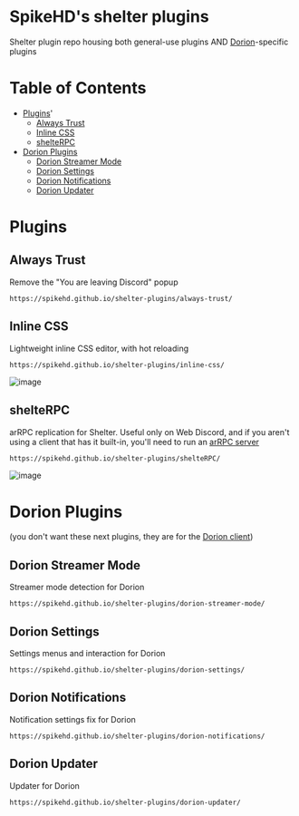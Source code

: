 # SpikeHD's shelter plugins

Shelter plugin repo housing both general-use plugins AND [Dorion](https://github.com/SpikeHD/Dorion)-specific plugins

# Table of Contents
* [Plugins](#plugins)'
  * [Always Trust](#always-trust)
  * [Inline CSS](#inline-css)
  * [shelteRPC](#shelterpc)
* [Dorion Plugins](#dorion-plugins)
  * [Dorion Streamer Mode](#dorion-streamer-mode)
  * [Dorion Settings](#dorion-settings)
  * [Dorion Notifications](#dorion-notifications)
  * [Dorion Updater](#dorion-updater)

# Plugins

## Always Trust

Remove the "You are leaving Discord" popup

`https://spikehd.github.io/shelter-plugins/always-trust/`

## Inline CSS

Lightweight inline CSS editor, with hot reloading

`https://spikehd.github.io/shelter-plugins/inline-css/`

![image](https://github.com/SpikeHD/shelter-plugins/assets/25207995/4499c90b-2fbc-4ae2-bfec-6ee4c68e44e7)

## shelteRPC

arRPC replication for Shelter. Useful only on Web Discord, and if you aren't using a client that has it built-in, you'll need to run an [arRPC server](https://github.com/OpenAsar/arrpc)

`https://spikehd.github.io/shelter-plugins/shelteRPC/`

![image](https://github.com/SpikeHD/shelter-plugins/assets/25207995/ebe624a1-40ea-489e-a9d7-2e49a96020b6)

# Dorion Plugins

(you don't want these next plugins, they are for the [Dorion client](https://github.com/SpikeHD/Dorion))

## Dorion Streamer Mode

Streamer mode detection for Dorion

`https://spikehd.github.io/shelter-plugins/dorion-streamer-mode/`

## Dorion Settings

Settings menus and interaction for Dorion

`https://spikehd.github.io/shelter-plugins/dorion-settings/`

## Dorion Notifications

Notification settings fix for Dorion

`https://spikehd.github.io/shelter-plugins/dorion-notifications/`

## Dorion Updater

Updater for Dorion

`https://spikehd.github.io/shelter-plugins/dorion-updater/`
